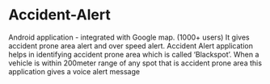 # Accident-Alert
Android application - integrated with Google map. (1000+ users)  It gives accident prone area alert and over speed alert. Accident Alert application helps  in identifying accident prone area which is called ‘Blackspot’. When a vehicle is within  200meter range of any spot that is accident prone area this application gives a voice  alert message
